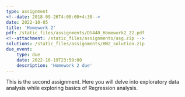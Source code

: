 ```yaml
---
type: assignment
<!--date: 2018-09-26T4:00:00+4:30-->
date: 2022-10-05
title: 'Homework 2'
pdf: /static_files/assignments/DS440_Homework2_22.pdf
<!--attachment: /static_files/assignments/asg.zip -->
solutions: /static_files/assignments/HW2_solution.zip
due_event: 
    type: due
    date: 2022-10-19T23:59:00
    description: 'Homework 2 due'
---
```

This is the second assignment. Here you will delve into exploratory data analysis while exploring basics of Regression analysis.
